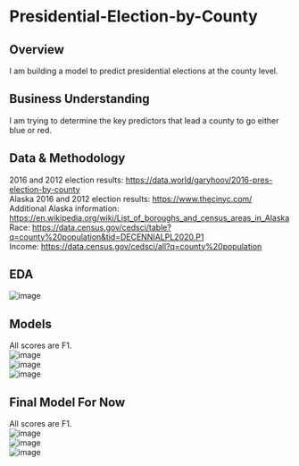 # Presidential-Election-by-County

## Overview
I am building a model to predict presidential elections at the county level.
## Business Understanding
I am trying to determine the key predictors that lead a county to go either blue or red. 
## Data & Methodology
2016 and 2012 election results:  https://data.world/garyhoov/2016-pres-election-by-county  
Alaska 2016 and 2012 election results:  https://www.thecinyc.com/  
Additional Alaska information:  https://en.wikipedia.org/wiki/List_of_boroughs_and_census_areas_in_Alaska  
Race:  https://data.census.gov/cedsci/table?q=county%20population&tid=DECENNIALPL2020.P1  
Income:  https://data.census.gov/cedsci/all?q=county%20population  
## EDA
![image](https://user-images.githubusercontent.com/20134289/138177908-365b8aac-79d8-48e8-8000-dd5cfbefe97c.png)

## Models
All scores are F1.  
![image](https://user-images.githubusercontent.com/20134289/138177977-611d3fc7-0e69-4bf7-a338-7ef0e88b4029.png)  
![image](https://user-images.githubusercontent.com/20134289/138178033-f45ba6d0-da30-46ec-91a4-5c4d364da084.png)  
![image](https://user-images.githubusercontent.com/20134289/138178072-dc12372a-de95-48c1-8422-72c4cfcb73c4.png)  

## Final Model For Now
All scores are F1.    
![image](https://user-images.githubusercontent.com/20134289/138178118-99d6cf5d-cc0c-485e-bafe-d79bc1ec50d0.png)  
![image](https://user-images.githubusercontent.com/20134289/138178148-426c4dbd-8eb2-4628-990d-1b8aa20721f6.png)  
![image](https://user-images.githubusercontent.com/20134289/138178182-84373d67-6b52-4ca7-a748-e91eb0772660.png)  
